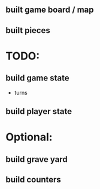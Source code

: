## built game board / map

## built pieces


# TODO:
## build game state
  - turns

## build player state

##




# Optional:

## build grave yard

## build counters